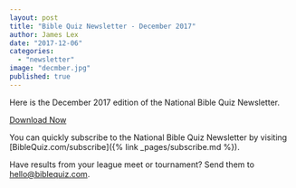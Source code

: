 ```yaml
---
layout: post
title: "Bible Quiz Newsletter - December 2017"
author: James Lex
date: "2017-12-06"
categories: 
  - "newsletter"
image: "decmber.jpg"
published: true
---
```


Here is the December 2017 edition of the National Bible Quiz Newsletter.

<a href="{% link assets/2017/Dec_2017.pdf %}" class="button is-primary">Download Now</a>

You can quickly subscribe to the National Bible Quiz Newsletter by visiting [BibleQuiz.com/subscribe]({% link _pages/subscribe.md %}).

Have results from your league meet or tournament? Send them to [hello@biblequiz.com](mailto:hello@biblequiz.com).
